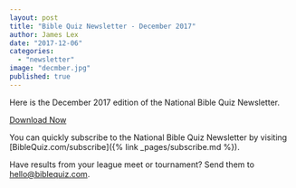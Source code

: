 ```yaml
---
layout: post
title: "Bible Quiz Newsletter - December 2017"
author: James Lex
date: "2017-12-06"
categories: 
  - "newsletter"
image: "decmber.jpg"
published: true
---
```


Here is the December 2017 edition of the National Bible Quiz Newsletter.

<a href="{% link assets/2017/Dec_2017.pdf %}" class="button is-primary">Download Now</a>

You can quickly subscribe to the National Bible Quiz Newsletter by visiting [BibleQuiz.com/subscribe]({% link _pages/subscribe.md %}).

Have results from your league meet or tournament? Send them to [hello@biblequiz.com](mailto:hello@biblequiz.com).
